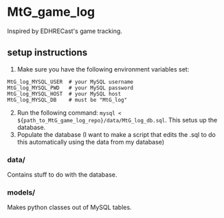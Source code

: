 # MtG_game_log
Inspired by EDHRECast's game tracking.

## setup instructions

1. Make sure you have the following environment variables set:
```
MtG_log_MYSQL_USER  # your MySQL username
MtG_log_MYSQL_PWD   # your MySQL password
MtG_log_MYSQL_HOST  # your MySQL host
MtG_log_MYSQL_DB    # must be "MtG_log"
```
2. Run the following command: `mysql < ${path_to_MtG_game_log_repo}/data/MtG_log_db.sql`. This setus up the database.
3. Populate the database (I want to make a script that edits the .sql to do this automatically using the data from my database)

### data/
Contains stuff to do with the database.

### models/
Makes python classes out of MySQL tables.
